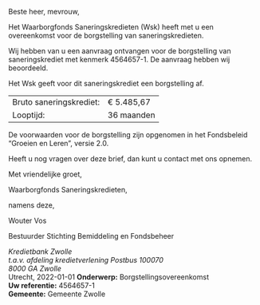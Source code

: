 Beste heer, mevrouw,

Het Waarborgfonds Saneringskredieten (Wsk) heeft met u een overeenkomst voor de borgstelling van saneringskredieten.

Wij hebben van u een aanvraag ontvangen voor de borgstelling van saneringskrediet met kenmerk 4564657-1. De aanvraag hebben wij beoordeeld.

Het Wsk geeft voor dit saneringskrediet een borgstelling af.

|                           |               |
| ------------------------- | ------------- |
| Bruto saneringskrediet:   | € 5.485,67    |
| Looptijd:                 | 36 maanden    |

De voorwaarden voor de borgstelling zijn opgenomen in het Fondsbeleid “Groeien en Leren”, versie 2.0.

Heeft u nog vragen over deze brief, dan kunt u contact met ons opnemen.

Met vriendelijke groet,


Waarborgfonds Saneringskredieten,

namens deze,
 



Wouter Vos

Bestuurder Stichting Bemiddeling en Fondsbeheer

<address>
    Kredietbank Zwolle<br>
    t.a.v. afdeling kredietverlening
    Postbus 100070<br>
    8000 GA Zwolle
</address>
<time>Utrecht, 2022-01-01</time>
<reference>
    <strong>Onderwerp:</strong> Borgstellingsovereenkomst<br>
    <strong>Uw referentie:</strong> 4564657-1<br>
    <strong>Gemeente:</strong> Gemeente Zwolle
</reference>
